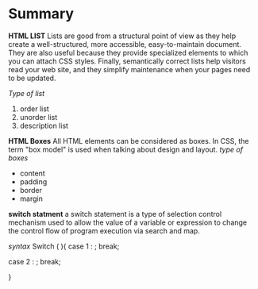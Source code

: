# Summary
**HTML LIST**
Lists are good from a structural point of view as they help create a well-structured, more accessible, easy-to-maintain document. They are also useful because they provide specialized elements to which you can attach CSS styles. Finally, semantically correct lists help visitors read your web site, and they simplify maintenance when your pages need to be updated.

*Type of list*
1. order list <ol> </ol>
1. unorder list <ul> </ul>
1. description list <d1> </d1>

**HTML Boxes**
All HTML elements can be considered as boxes. In CSS, the term "box model" is used when talking about design and layout.
*type of boxes*
- content
- padding
- border
- margin

**switch statment**
a switch statement is a type of selection control mechanism used to allow the value of a variable or expression to change the control flow of program execution via search and map.

*syntax*
Switch (   ){
case 1 :        ;
break;

case 2 :        ;
break;

}
